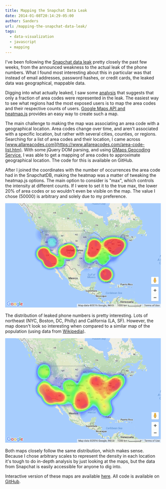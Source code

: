 ```yaml
---
title: Mapping the Snapchat Data Leak
date: 2014-01-08T20:14:29-05:00
author: Sanders
url: /mapping-the-snapchat-data-leak/
tags:
  - data-visualization
  - javascript
  - mapping
---
```

I've been following the [Snapchat data leak](http://arstechnica.com/security/2014/01/greyhats-expose-4-5-million-snapchat-phone-numbers-using-theoretical-hack/) pretty closely the past few weeks, from the announced weakness to the actual leak of the phone numbers. What I found most interesting about this in particular was that instead of email addresses, password hashes, or credit cards, the leaked data was geographical, mappable data.

Digging into what actually leaked, I saw some [analysis](http://www.reddit.com/r/netsec/comments/1u4xss/snapchat_phone_number_database_leaked_46_million/ceelgxi) that suggests that only a fraction of area codes were represented in the leak. The easiest way to see what regions had the most exposed users is to map the area codes and their respective counts of users. [Google Maps API and heatmap.js](http://www.patrick-wied.at/static/heatmapjs/example-heatmap-googlemaps.html) provides an easy way to create such a map.

The main challenge to making the map was associating an area code with a geographical location. Area codes change over time, and aren't associated with a specific location, but rather with several cities, counties, or regions. Searching for a list of area codes and their location, I came across [www.allareacodes.com](https://www.allareacodes.com/area-code-list.htm). With some jQuery DOM parsing, and using [GMaps Geocoding Service](https://developers.google.com/maps/documentation/javascript/geocoding), I was able to get a mapping of area codes to approximate geographical location. The code for this is available on GitHub.

After I joined the coordinates with the number of occurrences the area code had in the SnapchatDB, making the heatmap was a matter of tweaking the heatmap.js options. The main option to consider is "max", which controls the intensity at different counts. If I were to set it to the true max, the lower 20% of area codes or so wouldn't even be visible on the map. The value I chose (50000) is arbitrary and solely due to my preference.

![](./snapchat.png)

The distribution of leaked phone numbers is pretty interesting. Lots of northeast (NYC, Boston, DC, Philly) and California (LA, SF). However, the map doesn't look so interesting when compared to a similar map of the population (using data from [Wikipedia](http://en.wikipedia.org/wiki/List_of_United_States_cities_by_population)).

![](./uspop.png)

Both maps closely follow the same distribution, which makes sense. Because I chose arbitrary scales to represent the density in each location it's tough to do in-depth analysis by just looking at the maps, but the data from Snapchat is easily accessible for anyone to dig into.

Interactive version of these maps are available [here](https://www.sandersdenardi.com/projects/snapchat-map/). All code is available on [GitHub](https://github.com/sedenardi/snapchat-map).
